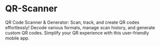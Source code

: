 # QR-Scanner
QR Code Scanner &amp; Generator: Scan, track, and create QR codes effortlessly! Decode various formats, manage scan history, and generate custom QR codes. Simplify your QR experience with this user-friendly mobile app.
